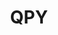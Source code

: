---
inv_num: 2021-002
add_credit:
url: 2021-002
title: QPY
year: '2021'
display_year: '2021'
medium: 'Score for DYI home printer on Post-it, or freehand rendering. '
dims: Variable
pitch:
ps:
live_url:
youtube:
related_code:
subheading:
download:
commission:
related:
layout: things-i-made
---
